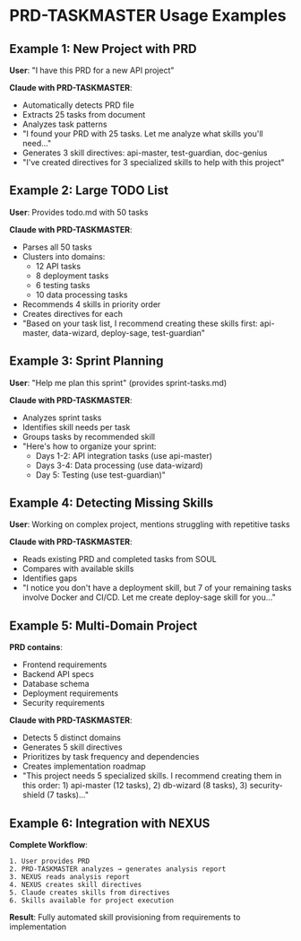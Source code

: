 # PRD-TASKMASTER Usage Examples

## Example 1: New Project with PRD

**User**: "I have this PRD for a new API project"

**Claude with PRD-TASKMASTER**:
- Automatically detects PRD file
- Extracts 25 tasks from document
- Analyzes task patterns
- "I found your PRD with 25 tasks. Let me analyze what skills you'll need..."
- Generates 3 skill directives: api-master, test-guardian, doc-genius
- "I've created directives for 3 specialized skills to help with this project"

## Example 2: Large TODO List

**User**: Provides todo.md with 50 tasks

**Claude with PRD-TASKMASTER**:
- Parses all 50 tasks
- Clusters into domains:
  - 12 API tasks
  - 8 deployment tasks
  - 6 testing tasks
  - 10 data processing tasks
- Recommends 4 skills in priority order
- Creates directives for each
- "Based on your task list, I recommend creating these skills first: api-master, data-wizard, deploy-sage, test-guardian"

## Example 3: Sprint Planning

**User**: "Help me plan this sprint" (provides sprint-tasks.md)

**Claude with PRD-TASKMASTER**:
- Analyzes sprint tasks
- Identifies skill needs per task
- Groups tasks by recommended skill
- "Here's how to organize your sprint:
  - Days 1-2: API integration tasks (use api-master)
  - Days 3-4: Data processing (use data-wizard)
  - Day 5: Testing (use test-guardian)"

## Example 4: Detecting Missing Skills

**User**: Working on complex project, mentions struggling with repetitive tasks

**Claude with PRD-TASKMASTER**:
- Reads existing PRD and completed tasks from SOUL
- Compares with available skills
- Identifies gaps
- "I notice you don't have a deployment skill, but 7 of your remaining tasks involve Docker and CI/CD. Let me create deploy-sage skill for you..."

## Example 5: Multi-Domain Project

**PRD contains**:
- Frontend requirements
- Backend API specs
- Database schema
- Deployment requirements
- Security requirements

**Claude with PRD-TASKMASTER**:
- Detects 5 distinct domains
- Generates 5 skill directives
- Prioritizes by task frequency and dependencies
- Creates implementation roadmap
- "This project needs 5 specialized skills. I recommend creating them in this order: 1) api-master (12 tasks), 2) db-wizard (8 tasks), 3) security-shield (7 tasks)..."

## Example 6: Integration with NEXUS

**Complete Workflow**:
```
1. User provides PRD
2. PRD-TASKMASTER analyzes → generates analysis report
3. NEXUS reads analysis report
4. NEXUS creates skill directives
5. Claude creates skills from directives
6. Skills available for project execution
```

**Result**: Fully automated skill provisioning from requirements to implementation
